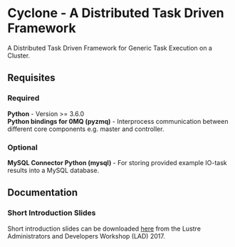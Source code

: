 # Cyclone - A Distributed Task Driven Framework

A Distributed Task Driven Framework for Generic Task Execution on a Cluster.

## Requisites

### Required
**Python** - Version >= 3.6.0  
**Python bindings for 0MQ (pyzmq)** - Interprocess communication between different core components e.g. master and controller.

### Optional
**MySQL Connector Python (mysql)** - For storing provided example IO-task results into a MySQL database.

## Documentation

### Short Introduction Slides
Short introduction slides can be downloaded [here](https://www.eofs.eu/_media/events/lad17/05_gabriele_iannetti_task_driven_framework_for_lustre_monitoring.pdf) from the Lustre Administrators and Developers Workshop (LAD) 2017.
